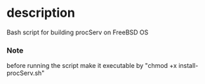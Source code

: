 # description
Bash script for building procServ on FreeBSD OS

### Note
before running the script make it executable by "chmod +x install-procServ.sh"
